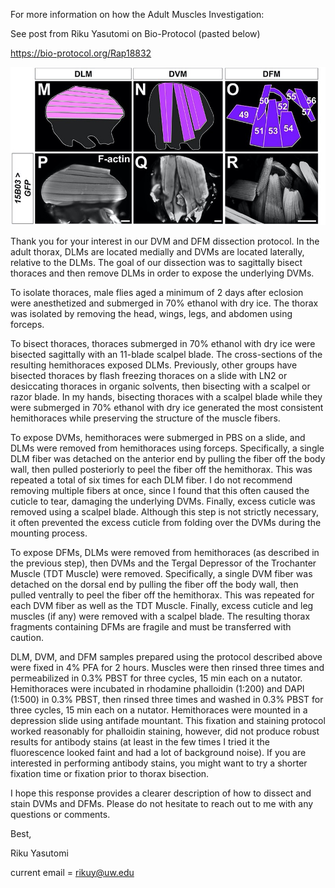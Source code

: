 
For more information on how the Adult Muscles Investigation: 

See post from Riku Yasutomi on Bio-Protocol (pasted below)

https://bio-protocol.org/Rap18832


![alt text](https://github.com/HariharanLab/Everetts_Worley_Yasutomi/blob/master/AdultMuscle/AdultMuscle.jpg?raw=true)

Thank you for your interest in our DVM and DFM dissection protocol. In the adult thorax, DLMs are located medially and DVMs are located laterally, relative to the DLMs. The goal of our dissection was to sagittally bisect thoraces and then remove DLMs in order to expose the underlying DVMs.

To isolate thoraces, male flies aged a minimum of 2 days after eclosion were anesthetized and submerged in 70% ethanol with dry ice. The thorax was isolated by removing the head, wings, legs, and abdomen using forceps.

To bisect thoraces, thoraces submerged in 70% ethanol with dry ice were bisected sagittally with an 11-blade scalpel blade. The cross-sections of the resulting hemithoraces exposed DLMs. Previously, other groups have bisected thoraces by flash freezing thoraces on a slide with LN2 or desiccating thoraces in organic solvents, then bisecting with a scalpel or razor blade. In my hands, bisecting thoraces with a scalpel blade while they were submerged in 70% ethanol with dry ice generated the most consistent hemithoraces while preserving the structure of the muscle fibers.

To expose DVMs, hemithoraces were submerged in PBS on a slide, and DLMs were removed from hemithoraces using forceps. Specifically, a single DLM fiber was detached on the anterior end by pulling the fiber off the body wall, then pulled posteriorly to peel the fiber off the hemithorax. This was repeated a total of six times for each DLM fiber. I do not recommend removing multiple fibers at once, since I found that this often caused the cuticle to tear, damaging the underlying DVMs. Finally, excess cuticle was removed using a scalpel blade. Although this step is not strictly necessary, it often prevented the excess cuticle from folding over the DVMs during the mounting process.

To expose DFMs, DLMs were removed from hemithoraces (as described in the previous step), then DVMs and the Tergal Depressor of the Trochanter Muscle (TDT Muscle) were removed. Specifically, a single DVM fiber was detached on the dorsal end by pulling the fiber off the body wall, then pulled ventrally to peel the fiber off the hemithorax. This was repeated for each DVM fiber as well as the TDT Muscle. Finally, excess cuticle and leg muscles (if any) were removed with a scalpel blade. The resulting thorax fragments containing DFMs are fragile and must be transferred with caution.

DLM, DVM, and DFM samples prepared using the protocol described above were fixed in 4% PFA for 2 hours. Muscles were then rinsed three times and permeabilized in 0.3% PBST for three cycles, 15 min each on a nutator. Hemithoraces were incubated in rhodamine phalloidin (1:200) and DAPI (1:500) in 0.3% PBST, then rinsed three times and washed in 0.3% PBST for three cycles, 15 min each on a nutator. Hemithoraces were mounted in a depression slide using antifade mountant. This fixation and staining protocol worked reasonably for phalloidin staining, however, did not produce robust results for antibody stains (at least in the few times I tried it the fluorescence looked faint and had a lot of background noise). If you are interested in performing antibody stains, you might want to try a shorter fixation time or fixation prior to thorax bisection.

I hope this response provides a clearer description of how to dissect and stain DVMs and DFMs. Please do not hesitate to reach out to me with any questions or comments.

Best,

Riku Yasutomi

current email = rikuy@uw.edu
